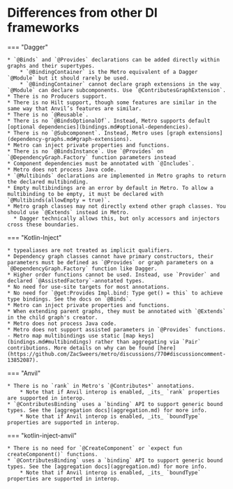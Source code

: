 # Differences from other DI frameworks

=== "Dagger"

    * `@Binds` and `@Provides` declarations can be added directly within graphs and their supertypes.
        * `@BindingContainer` is the Metro equivalent of a Dagger `@Module` but it should rarely be used.
        * `@BindingContainer` cannot declare graph extensions in the way `@Module` can declare subcomponents. Use `@ContributesGraphExtension`.
    * There is no Producers support.
    * There is no Hilt support, though some features are similar in the same way that Anvil’s features are similar.
    * There is no `@Reusable`.
    * There is no `@BindsOptionalOf`. Instead, Metro supports default [optional dependencies](bindings.md#optional-dependencies).
    * There is no `@Subcomponent`. Instead, Metro uses [graph extensions](dependency-graphs.md#graph-extensions).
    * Metro can inject private properties and functions.
    * There is no `@BindsInstance`. Use `@Provides` on `@DependencyGraph.Factory` function parameters instead
    * Component dependencies must be annotated with `@Includes`.
    * Metro does not process Java code.
    * `@Multibinds` declarations are implemented in Metro graphs to return the declared multibinding.
    * Empty multibindings are an error by default in Metro. To allow a multibinding to be empty, it must be declared with `@Multibinds(allowEmpty = true)`.
    * Metro graph classes may not directly extend other graph classes. You should use `@Extends` instead in Metro.
      * Dagger technically allows this, but only accessors and injectors cross these boundaries.

=== "Kotlin-Inject"

    * typealiases are not treated as implicit qualifiers.
    * Dependency graph classes cannot have primary constructors, their parameters must be defined as `@Provides` or graph parameters on a `@DependencyGraph.Factory` function like Dagger.
    * Higher order functions cannot be used. Instead, use `Provider` and declared `@AssistedFactory`-annotated types.
    * No need for use-site targets for most annotations.
    * No need for `@get:Provides Impl.bind: Type get() = this` to achieve type bindings. See the docs on `@Binds`.
    * Metro can inject private properties and functions.
    * When extending parent graphs, they must be annotated with `@Extends` in the child graph's creator.
    * Metro does not process Java code.
    * Metro does not support assisted parameters in `@Provides` functions.
    - Metro map multibindings use static [map keys](bindings.md#multibindings) rather than aggregating via `Pair` contributions. More details on why can be found [here](https://github.com/ZacSweers/metro/discussions/770#discussioncomment-13852087).

=== "Anvil"

    * There is no `rank` in Metro's `@Contributes*` annotations.
        * Note that if Anvil interop is enabled, _its_ `rank` properties are supported in interop.
    * `@ContributesBinding` uses a `binding` API to support generic bound types. See the [aggregation docs](aggregation.md) for more info.
        * Note that if Anvil interop is enabled, _its_ `boundType` properties are supported in interop.

=== "kotlin-inject-anvil"

    * There is no need for `@CreateComponent` or `expect fun createComponent()` functions.
    * `@ContributesBinding` uses a `binding` API to support generic bound types. See the [aggregation docs](aggregation.md) for more info.
        * Note that if Anvil interop is enabled, _its_ `boundType` properties are supported in interop.
